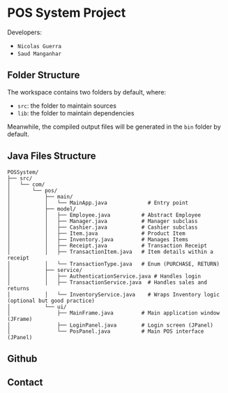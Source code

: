 # POS System Project

Developers:
 - `Nicolas Guerra`
 - `Saud Manganhar`

## Folder Structure

The workspace contains two folders by default, where:

- `src`: the folder to maintain sources
- `lib`: the folder to maintain dependencies

Meanwhile, the compiled output files will be generated in the `bin` folder by default.

## Java Files Structure

```
POSSystem/
├── src/
│   └── com/
│       └── pos/
│           ├── main/
│           │   └── MainApp.java             # Entry point
│           ├── model/
│           │   ├── Employee.java          # Abstract Employee
│           │   ├── Manager.java           # Manager subclass
│           │   ├── Cashier.java           # Cashier subclass
│           │   ├── Item.java              # Product Item
│           │   ├── Inventory.java         # Manages Items
│           │   ├── Receipt.java           # Transaction Receipt
│           │   ├── TransactionItem.java   # Item details within a receipt
│           │   └── TransactionType.java   # Enum (PURCHASE, RETURN)
│           ├── service/
│           │   ├── AuthenticationService.java # Handles login
│           │   ├── TransactionService.java  # Handles sales and returns
│           │   └── InventoryService.java    # Wraps Inventory logic (optional but good practice)
│           └── ui/
│               ├── MainFrame.java         # Main application window (JFrame)
│               ├── LoginPanel.java        # Login screen (JPanel)
│               └── PosPanel.java          # Main POS interface (JPanel)
```
## Github

## Contact